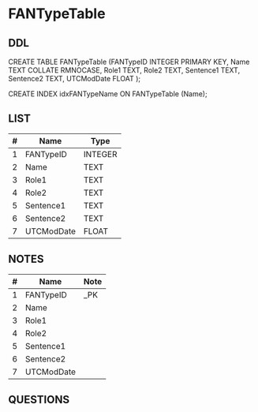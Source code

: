 # FANTypeTable

## DDL

CREATE TABLE FANTypeTable (FANTypeID INTEGER PRIMARY KEY, Name TEXT COLLATE RMNOCASE, Role1 TEXT, Role2 TEXT, Sentence1 TEXT, Sentence2 TEXT, UTCModDate FLOAT );

CREATE INDEX idxFANTypeName ON FANTypeTable (Name);

## LIST

| #  | Name          | Type      |
|----|---------------|-----------|
| 1  | FANTypeID     | INTEGER
| 2  | Name          | TEXT
| 3  | Role1         | TEXT
| 4  | Role2         | TEXT
| 5  | Sentence1     | TEXT
| 6  | Sentence2     | TEXT
| 7  | UTCModDate    | FLOAT
 
## NOTES

| #  | Name          | Note      |
|----|---------------|-----------|
| 1  | FANTypeID     | _PK
| 2  | Name          | 
| 3  | Role1         | 
| 4  | Role2         | 
| 5  | Sentence1     | 
| 6  | Sentence2     | 
| 7  | UTCModDate    | 

## QUESTIONS
